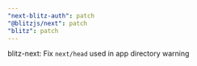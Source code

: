 ```yaml
---
"next-blitz-auth": patch
"@blitzjs/next": patch
"blitz": patch
---
```


blitz-next: Fix `next/head` used in app directory warning
